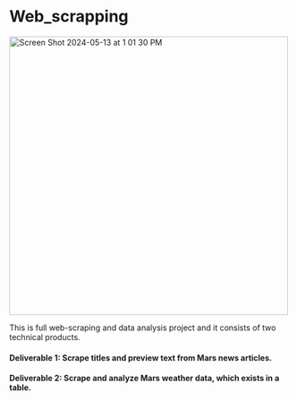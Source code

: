 # Web_scrapping
<img width="498" alt="Screen Shot 2024-05-13 at 1 01 30 PM" src="https://github.com/JelenaRaonic/Web_scrapping/assets/159960361/7738b47e-15b1-4128-850b-a3cd68ee48a4">


This is full web-scraping and data analysis project and it consists of two technical products.

#### Deliverable 1: Scrape titles and preview text from Mars news articles.

#### Deliverable 2: Scrape and analyze Mars weather data, which exists in a table.

